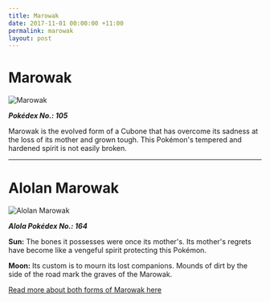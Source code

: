 ```yaml
---
title: Marowak
date: 2017-11-01 00:00:00 +11:00
permalink: marowak
layout: post
---
```


# Marowak

![Marowak](https://assets.pokemon.com/assets/cms2/img/pokedex/full/105.png)

**_Pokédex No.: 105_**

Marowak is the evolved form of a Cubone that has overcome its sadness at the loss of its mother and grown tough. This Pokémon's tempered and hardened spirit is not easily broken.

---

# Alolan Marowak
![Alolan Marowak](https://assets.pokemon.com/assets/cms2/img/pokedex/full/105_f2.png)

**_Alola Pokédex No.: 164_**

**Sun:** The bones it possesses were once its mother's. Its mother's regrets have become like a vengeful spirit protecting this Pokémon.

**Moon:** Its custom is to mourn its lost companions. Mounds of dirt by the side of the road mark the graves of the Marowak.

[Read more about both forms of Marowak here](https://www.pokemon.com/au/pokedex/marowak)
